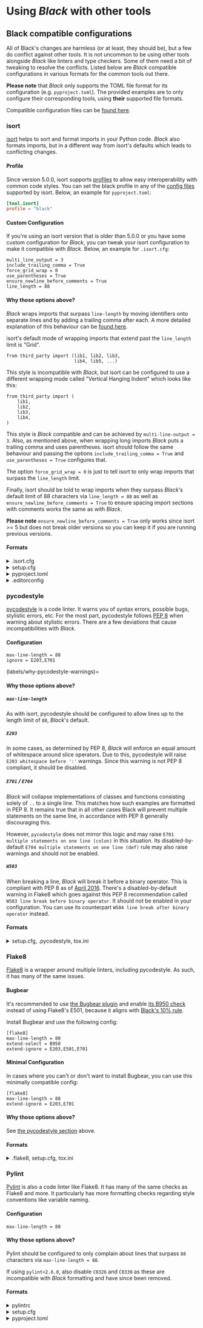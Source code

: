 # Using _Black_ with other tools 
 
## Black compatible configurations 
 
All of Black's changes are harmless (or at least, they should be), but a few do conflict 
against other tools. It is not uncommon to be using other tools alongside _Black_ like 
linters and type checkers. Some of them need a bit of tweaking to resolve the conflicts. 
Listed below are _Black_ compatible configurations in various formats for the common 
tools out there. 
 
**Please note** that _Black_ only supports the TOML file format for its configuration 
(e.g. `pyproject.toml`). The provided examples are to only configure their corresponding 
tools, using **their** supported file formats. 
 
Compatible configuration files can be 
[found here](https://github.com/psf/black/blob/main/docs/compatible_configs/). 
 
### isort 
 
[isort](https://pypi.org/p/isort/) helps to sort and format imports in your Python code. 
_Black_ also formats imports, but in a different way from isort's defaults which leads 
to conflicting changes. 
 
#### Profile 
 
Since version 5.0.0, isort supports 
[profiles](https://pycqa.github.io/isort/docs/configuration/profiles.html) to allow easy 
interoperability with common code styles. You can set the black profile in any of the 
[config files](https://pycqa.github.io/isort/docs/configuration/config_files.html) 
supported by isort. Below, an example for `pyproject.toml`: 
 
```toml 
[tool.isort] 
profile = "black" 
``` 
 
#### Custom Configuration 
 
If you're using an isort version that is older than 5.0.0 or you have some custom 
configuration for _Black_, you can tweak your isort configuration to make it compatible 
with _Black_. Below, an example for `.isort.cfg`: 
 
``` 
multi_line_output = 3 
include_trailing_comma = True 
force_grid_wrap = 0 
use_parentheses = True 
ensure_newline_before_comments = True 
line_length = 88 
``` 
 
#### Why those options above? 
 
_Black_ wraps imports that surpass `line-length` by moving identifiers onto separate 
lines and by adding a trailing comma after each. A more detailed explanation of this 
behaviour can be 
[found here](../the_black_code_style/current_style.md#how-black-wraps-lines). 
 
isort's default mode of wrapping imports that extend past the `line_length` limit is 
"Grid". 
 
```py3 
from third_party import (lib1, lib2, lib3, 
                         lib4, lib5, ...) 
``` 
 
This style is incompatible with _Black_, but isort can be configured to use a different 
wrapping mode called "Vertical Hanging Indent" which looks like this: 
 
```py3 
from third_party import ( 
    lib1, 
    lib2, 
    lib3, 
    lib4, 
) 
``` 
 
This style is _Black_ compatible and can be achieved by `multi-line-output = 3`. Also, 
as mentioned above, when wrapping long imports _Black_ puts a trailing comma and uses 
parentheses. isort should follow the same behaviour and passing the options 
`include_trailing_comma = True` and `use_parentheses = True` configures that. 
 
The option `force_grid_wrap = 0` is just to tell isort to only wrap imports that surpass 
the `line_length` limit. 
 
Finally, isort should be told to wrap imports when they surpass _Black_'s default limit 
of 88 characters via `line_length = 88` as well as 
`ensure_newline_before_comments = True` to ensure spacing import sections with comments 
works the same as with _Black_. 
 
**Please note** `ensure_newline_before_comments = True` only works since isort >= 5 but 
does not break older versions so you can keep it if you are running previous versions. 
 
#### Formats 
 
<details> 
<summary>.isort.cfg</summary> 
 
```ini 
[settings] 
profile = black 
``` 
 
</details> 
 
<details> 
<summary>setup.cfg</summary> 
 
```ini 
[isort] 
profile = black 
``` 
 
</details> 
 
<details> 
<summary>pyproject.toml</summary> 
 
```toml 
[tool.isort] 
profile = 'black' 
``` 
 
</details> 
 
<details> 
<summary>.editorconfig</summary> 
 
```ini 
[*.py] 
profile = black 
``` 
 
</details> 
 
### pycodestyle 
 
[pycodestyle](https://pycodestyle.pycqa.org/) is a code linter. It warns you of syntax 
errors, possible bugs, stylistic errors, etc. For the most part, pycodestyle follows 
[PEP 8](https://www.python.org/dev/peps/pep-0008/) when warning about stylistic errors. 
There are a few deviations that cause incompatibilities with _Black_. 
 
#### Configuration 
 
``` 
max-line-length = 88 
ignore = E203,E701 
``` 
 
(labels/why-pycodestyle-warnings)= 
 
#### Why those options above? 
 
##### `max-line-length` 
 
As with isort, pycodestyle should be configured to allow lines up to the length limit of 
`88`, _Black_'s default. 
 
##### `E203` 
 
In some cases, as determined by PEP 8, _Black_ will enforce an equal amount of 
whitespace around slice operators. Due to this, pycodestyle will raise 
`E203 whitespace before ':'` warnings. Since this warning is not PEP 8 compliant, it 
should be disabled. 
 
##### `E701` / `E704` 
 
_Black_ will collapse implementations of classes and functions consisting solely of `..` 
to a single line. This matches how such examples are formatted in PEP 8. It remains true 
that in all other cases Black will prevent multiple statements on the same line, in 
accordance with PEP 8 generally discouraging this. 
 
However, `pycodestyle` does not mirror this logic and may raise 
`E701 multiple statements on one line (colon)` in this situation. Its 
disabled-by-default `E704 multiple statements on one line (def)` rule may also raise 
warnings and should not be enabled. 
 
##### `W503` 
 
When breaking a line, _Black_ will break it before a binary operator. This is compliant 
with PEP 8 as of 
[April 2016](https://github.com/python/peps/commit/c59c4376ad233a62ca4b3a6060c81368bd21e85b#diff-64ec08cc46db7540f18f2af46037f599). 
There's a disabled-by-default warning in Flake8 which goes against this PEP 8 
recommendation called `W503 line break before binary operator`. It should not be enabled 
in your configuration. You can use its counterpart 
`W504 line break after binary operator` instead. 
 
#### Formats 
 
<details> 
<summary>setup.cfg, .pycodestyle, tox.ini</summary> 
 
```ini 
[pycodestyle] 
max-line-length = 88 
ignore = E203,E701 
``` 
 
</details> 
 
### Flake8 
 
[Flake8](https://pypi.org/p/flake8/) is a wrapper around multiple linters, including 
pycodestyle. As such, it has many of the same issues. 
 
#### Bugbear 
 
It's recommended to use [the Bugbear plugin](https://github.com/PyCQA/flake8-bugbear) 
and enable 
[its B950 check](https://github.com/PyCQA/flake8-bugbear#opinionated-warnings#:~:text=you%20expect%20it.-,B950,-%3A%20Line%20too%20long) 
instead of using Flake8's E501, because it aligns with 
[Black's 10% rule](labels/line-length). 
 
Install Bugbear and use the following config: 
 
``` 
[flake8] 
max-line-length = 80 
extend-select = B950 
extend-ignore = E203,E501,E701 
``` 
 
#### Minimal Configuration 
 
In cases where you can't or don't want to install Bugbear, you can use this minimally 
compatible config: 
 
``` 
[flake8] 
max-line-length = 88 
extend-ignore = E203,E701 
``` 
 
#### Why those options above? 
 
See [the pycodestyle section](labels/why-pycodestyle-warnings) above. 
 
#### Formats 
 
<details> 
<summary>.flake8, setup.cfg, tox.ini</summary> 
 
```ini 
[flake8] 
max-line-length = 88 
extend-ignore = E203,E701 
``` 
 
</details> 
 
### Pylint 
 
[Pylint](https://pypi.org/p/pylint/) is also a code linter like Flake8. It has many of 
the same checks as Flake8 and more. It particularly has more formatting checks regarding 
style conventions like variable naming. 
 
#### Configuration 
 
``` 
max-line-length = 88 
``` 
 
#### Why those options above? 
 
Pylint should be configured to only complain about lines that surpass `88` characters 
via `max-line-length = 88`. 
 
If using `pylint<2.6.0`, also disable `C0326` and `C0330` as these are incompatible with 
_Black_ formatting and have since been removed. 
 
#### Formats 
 
<details> 
<summary>pylintrc</summary> 
 
```ini 
[format] 
max-line-length = 88 
``` 
 
</details> 
 
<details> 
<summary>setup.cfg</summary> 
 
```cfg 
[pylint] 
max-line-length = 88 
``` 
 
</details> 
 
<details> 
<summary>pyproject.toml</summary> 
 
```toml 
[tool.pylint.format] 
max-line-length = "88" 
``` 
 
</details> 
                                                                                                                                                                                                                                                                                                                                                                                              
